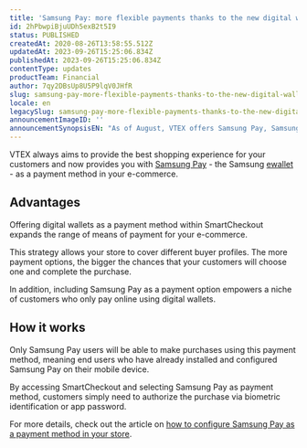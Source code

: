 ```yaml
---
title: 'Samsung Pay: more flexible payments thanks to the new digital wallet'
id: 2hPbwpiBjuUDh5exB2t5I9
status: PUBLISHED
createdAt: 2020-08-26T13:58:55.512Z
updatedAt: 2023-09-26T15:25:06.834Z
publishedAt: 2023-09-26T15:25:06.834Z
contentType: updates
productTeam: Financial
author: 7qy2DBsUp8U5P9lqV0JHfR
slug: samsung-pay-more-flexible-payments-thanks-to-the-new-digital-wallet
locale: en
legacySlug: samsung-pay-more-flexible-payments-thanks-to-the-new-digital-wallet
announcementImageID: ''
announcementSynopsisEN: "As of August, VTEX offers Samsung Pay, Samsung's digital wallet, as a payment method within SmartCheckout."
---
```


VTEX always aims to provide the best shopping experience for your customers and now provides you with [Samsung Pay](https://www.samsung.com/us/samsung-pay/ "Samsung Pay") - the Samsung [ewallet](https://help.vtex.com/en/tutorial/o-que-e-uma-carteira-digital-e-wallet?locale=es "e-wallet") - as a payment method in your e-commerce.

## Advantages
Offering digital wallets as a payment method within SmartCheckout expands the range of means of payment for your e-commerce.

This strategy allows your store to cover different buyer profiles. The more payment options, the bigger the chances that your customers will choose one and complete the purchase.

In addition, including Samsung Pay as a payment option empowers a niche of customers who only pay online using digital wallets.

## How it works
Only Samsung Pay users will be able to make purchases using this payment method, meaning end users who have already installed and configured Samsung Pay on their mobile device.

By accessing SmartCheckout and selecting Samsung Pay as payment method, customers simply need to authorize the purchase via biometric identification or app password.

For more details, check out the article on [how to configure Samsung Pay as a payment method in your store](https://help.vtex.com/en/tutorial/configurar-samsung-pay-como-meio-de-pagamento--5Yj9rgzOCVYuGmAumQlfpP "how to configure Samsung Pay as a payment method in your store").
